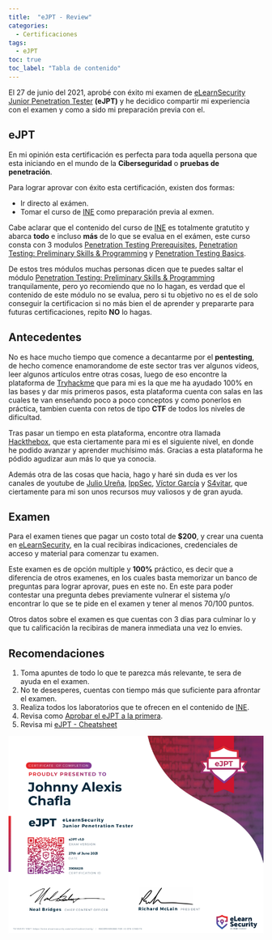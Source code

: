 ```yaml
---
title:  "eJPT - Review"
categories: 
  - Certificaciones
tags:
  - eJPT
toc: true
toc_label: "Tabla de contenido"
---
```


El 27 de junio del 2021, aprobé con éxito mi examen de [eLearnSecurity Junior Penetration Tester](https://elearnsecurity.com/product/ejpt-certification/) **(eJPT)** y he decidico compartir mi experiencia con el examen y como a sido mi preparación previa con el.

## eJPT 

En mi opinión esta certificación es perfecta para toda aquella persona que esta iniciando en el mundo de la **Ciberseguridad** o **pruebas de penetración**. 

Para lograr aprovar con éxito esta certificación, existen dos formas:
- Ir directo al exámen.
- Tomar el curso de [INE](https://my.ine.com/path/a223968e-3a74-45ed-884d-2d16760b8bbd) como preparación previa al exmen.

Cabe aclarar que el contenido del curso de [INE](https://my.ine.com/path/a223968e-3a74-45ed-884d-2d16760b8bbd) es totalmente gratutito y abarca **todo** e incluso **más** de lo que se evalua en el exámen, este curso consta con 3 modulos [Penetration Testing Prerequisites](https://my.ine.com/CyberSecurity/courses/309de2a5/penetration-testing-prerequisites), [Penetration Testing: Preliminary Skills & Programming](https://my.ine.com/CyberSecurity/courses/5810c2ff/penetration-testing-preliminary-skills-programming) y [Penetration Testing Basics](https://my.ine.com/CyberSecurity/courses/6f986ca5/penetration-testing-basics).

De estos tres módulos muchas personas dicen que te puedes saltar el módulo [Penetration Testing: Preliminary Skills & Programming](https://my.ine.com/CyberSecurity/courses/5810c2ff/penetration-testing-preliminary-skills-programming) tranquilamente, pero yo recomiendo que no lo hagan, es verdad que el contenido de este módulo no se evalua, pero si tu objetivo no es el de solo conseguir la certificacion si no más bien el de aprender y prepararte para futuras certificaciones, repito **NO** lo hagas.

## Antecedentes

No es hace mucho tiempo que comence a decantarme por el **pentesting**, de hecho comence enamorandome de este sector tras ver algunos videos, leer algunos artículos entre otras cosas, luego de eso encontre la plataforma de [Tryhackme](https://tryhackme.com/) que para mi es la que me ha ayudado 100% en las bases y dar mis primeros pasos, esta plataforma cuenta con salas en las cuales te van enseñando poco a poco conceptos y como ponerlos en práctica, tambien cuenta con retos de tipo **CTF** de todos los niveles de dificultad.

Tras pasar un tiempo en esta plataforma, encontre otra llamada [Hackthebox](https://www.hackthebox.eu/), que esta ciertamente para mi es el siguiente nivel, en donde he podido avanzar y aprender muchísimo más. Gracias a esta plataforma he pódido agudizar aun más lo que ya conocia.

Además otra de las cosas que hacia, hago y haré sin duda es ver los canales de youtube de [Julio Ureña](https://www.youtube.com/c/JulioUre%C3%B1a), [IppSec](https://www.youtube.com/c/ippsec), [Víctor García](https://www.youtube.com/c/takito1812) y [S4vitar](https://www.youtube.com/c/s4vitar), que ciertamente para mi son unos recursos muy valiosos y de gran ayuda.

## Examen

Para el examen tienes que pagar un costo total de **$200**, y crear una cuenta en [eLearnSecurity](https://www.caendra.com/signup), en la cual recibiras indicaciones, credenciales de acceso y material para comenzar tu examen.

Este examen es de opción multiple y **100%** práctico, es decir que a diferencia de otros examenes, en los cuales basta memorizar un banco de preguntas para lograr aprovar, pues en este no. En este para poder contestar una pregunta debes previamente vulnerar el sistema y/o encontrar lo que se te pide en el examen y tener al menos 70/100 puntos.

Otros datos sobre el examen es que cuentas con 3 dias para culminar lo y que tu calificación la recibiras de manera inmediata una vez lo envies.

## Recomendaciones

1. Toma apuntes de todo lo que te parezca más relevante, te sera de ayuda en el examen.
2. No te desesperes, cuentas con tiempo más que suficiente para afrontar el examen.
3. Realiza todos los laboratorios que te ofrecen en el contenido de [INE](https://my.ine.com/path/a223968e-3a74-45ed-884d-2d16760b8bbd). 
4. Revisa como [Aprobar el eJPT a la primera](https://hacknotes.github.io/certificaciones/eJPTAprove/).
5. Revisa mi [eJPT - Cheatsheet](https://github.com/hacknotes/eJPT-Cheatsheet)

![eJPT Certificate](/assets/images/eJPTCertificate.png)
